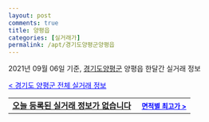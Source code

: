 ```yaml
---
layout: post
comments: true
title: 양평읍
categories: [실거래가]
permalink: /apt/경기도양평군양평읍
---
```


2021년 09월 06일 기준, <a href="/apt/경기도양평군">경기도양평군</a> 양평읍 한달간 실거래 정보

<a style="color: blue;" href="/apt/경기도양평군">< 경기도 양평군 전체 실거래 정보</a>
<!---- start ---->
<table>
  <tr>
    <td colspan="4" style="font-weight: bold;"><a href="/apt/경기도양평군양평읍{name_without_space}">오늘 등록된 실거래 정보가 없습니다</a> &nbsp;&nbsp;&nbsp; <a style="color: blue; font-size: smaller;" href="/apt/경기도양평군양평읍{name_without_space}">면적별 최고가 ></a></td>
  </tr>
    
</table>
<!---- end ---->
    